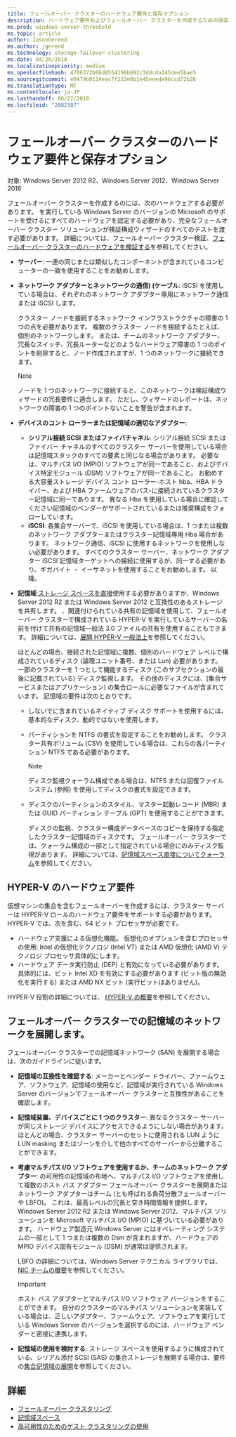 ```yaml
---
title: フェールオーバー クラスターのハードウェア要件と保存オプション
description: ハードウェア要件およびフェールオーバー クラスターを作成するための保存オプション。
ms.prod: windows-server-threshold
ms.topic: article
author: JasonGerend
ms.author: jgerend
ms.technology: storage-failover-clustering
ms.date: 04/26/2018
ms.localizationpriority: medium
ms.openlocfilehash: 4706372b06d0554196b692c3ddcda145dee5bae5
ms.sourcegitcommit: e0479b0114eac7f232e8b1e45eeede96ccd72b26
ms.translationtype: MT
ms.contentlocale: ja-JP
ms.lasthandoff: 06/22/2018
ms.locfileid: "2082387"
---
```

# <a name="failover-clustering-hardware-requirements-and-storage-options"></a>フェールオーバー クラスターのハードウェア要件と保存オプション

対象: Windows Server 2012 R2、Windows Server 2012、Windows Server 2016

フェールオーバー クラスターを作成するのには、次のハードウェアする必要があります。 を実行している Windows Server のバージョンの Microsoft のサポートを受けるにすべてのハードウェアを認定する必要があり、完全なフェールオーバー クラスター ソリューションが検証構成ウィザードのすべてのテストを渡す必要があります。 詳細については、フェールオーバー クラスター検証、[フェールオーバー クラスターのハードウェアを検証する](<https://docs.microsoft.com/previous-versions/windows/it-pro/windows-server-2012-r2-and-2012/jj134244(v%3dws.11)>)を参照してください。

- **サーバー**: 一連の同じまたは類似したコンポーネントが含まれているコンピューターの一致を使用することをお勧めします。
- **ネットワーク アダプターとネットワークの通信) (ケーブル**: iSCSI を使用している場合は、それぞれのネットワーク アダプター専用にネットワーク通信または iSCSI します。

    クラスター ノードを接続するネットワーク インフラストラクチャの障害の 1 つの点を必要があります。 複数のクラスター ノードを接続するたとえば、個別のネットワークします。 または、チームのネットワーク アダプター、冗長なスイッチ、冗長ルーターなどのようなハードウェア障害の 1 つのポイントを削除すると、ノード作成されますが、1 つのネットワークに接続できます。

    >[!NOTE]
    >ノードを 1 つのネットワークに接続すると、このネットワークは検証構成ウィザードの冗長要件に適合します。 ただし、ウィザードのレポートは、ネットワークの障害の 1 つのポイントないことを警告が含まれます。

- **デバイスのコント ローラーまたは記憶域の適切なアダプター**:

  - **シリアル接続 SCSI またはファイバチャネル**: シリアル接続 SCSI またはファイバー チャネルのすべてのクラスター サーバーを使用している場合は記憶域スタックのすべての要素と同じなる場合があります。 必要なは、マルチパス I/O (MPIO) ソフトウェアが同一であること、およびデバイス特定モジュール (DSM) ソフトウェアが同一であること。 お勧めする大容量ストレージ デバイス コント ローラー-ホスト hba、HBA ドライバー、および HBA ファームウェアのバス-に接続されているクラスター記憶域に同一であります。 異なる Hba を使用している場合に確認してください記憶域のベンダーがサポートされているまたは推奨構成をフォローしています。
  - **iSCSI**: 各集合サーバーで、iSCSI を使用している場合は、1 つまたは複数のネットワーク アダプターまたはクラスター記憶域専用 Hba 場合があります。 ネットワーク通信、iSCSI に使用するネットワークを使用しない必要があります。 すべてのクラスター サーバー、ネットワーク アダプター iSCSI 記憶域ターゲットへの接続に使用するが、同一する必要があり、ギガバイト ・ イーサネットを使用することをお勧めします。 以降。
- **記憶域**:[ストレージ スペースを直接](../storage/storage-spaces/storage-spaces-direct-overview.md)使用する必要がありますか、Windows Server 2012 R2 または Windows Server 2012 と互換性のあるストレージを共有します。 、関連付けられている共有の記憶域を使用して、フェールオーバー クラスターで構成されている HYPER-V を実行しているサーバーの名前を付けて共有の記憶域一般法 3.0 ファイルの共有を使用することもできます。 詳細については、[展開 HYPER-V 一般法上](<https://docs.microsoft.com/previous-versions/windows/it-pro/windows-server-2012-r2-and-2012/jj134187(v%3dws.11)>)を参照してください。

    ほとんどの場合、接続された記憶域に複数、個別のハードウェア レベルで構成されているディスク (論理ユニット番号、または Lun) 必要があります。 一部のクラスターを 1 つとして機能するディスク (このサブセクションの最後に記載されている) ディスク監視します。 その他のディスクには、[集合サービスまたはアプリケーション) の集合ロールに必要なファイルが含まれています。 記憶域の要件は次のとおりです。

  - しないでに含まれているネイティブ ディスク サポートを使用するには、基本的なディスク、動的ではないを使用します。
  - パーティションを NTFS の書式を設定することをお勧めします。 クラスター共有ボリューム (CSV) を使用している場合は、これらの各パーティション NTFS である必要があります。

    >[!NOTE]
    >ディスク監視クォーラム構成である場合は、NTFS または回復ファイル システム (参照) を使用してディスクの書式を設定できます。

  - ディスクのパーティションのスタイル、マスター起動レコード (MBR) または GUID パーティション テーブル (GPT) を使用することができます。

    ディスクの監視、クラスター構成データベースのコピーを保持する指定したクラスター記憶域のディスクです。 フェールオーバー クラスターでは、クォーラム構成の一部として指定されている場合にのみディスク監視があります。 詳細については、[記憶域スペース直接についてクォーラム](../storage/storage-spaces/understand-quorum.md)を参照してください。

## <a name="hardware-requirements-for-hyper-v"></a>HYPER-V のハードウェア要件

仮想マシンの集合を含むフェールオーバーを作成するには、クラスター サーバーは HYPER-V ロールのハードウェア要件をサポートする必要があります。 HYPER-V では、次を含む、64 ビット プロセッサが必要です。

- ハードウェア支援による仮想化機能。 仮想化のオプションを含むプロセッサの使用: Intel の仮想化テクノロジ (Intel VT) または AMD 仮想化 (AMD V) テクノロジ プロセッサ具体的にします。
- ハードウェア データ実行防止 (DEP) と有効になっている必要があります。 具体的には、ビット Intel XD を有効にする必要があります (ビット版の無効化を実行する) または AMD NX ビット (実行ビットはありません)。

HYPER-V 役割の詳細については、 [HYPER-V の概要](<https://docs.microsoft.com/previous-versions/windows/it-pro/windows-server-2012-r2-and-2012/hh831531(v%3dws.11)>)を参照してください。

## <a name="deploying-storage-area-networks-with-failover-clusters"></a>フェールオーバー クラスターでの記憶域のネットワークを展開します。

フェールオーバー クラスターでの記憶域ネットワーク (SAN) を展開する場合は、次のガイドラインに従います。

- **記憶域の互換性を確認する**: メーカーとベンダー ドライバー、ファームウェア、ソフトウェア、記憶域の使用など、記憶域が実行されている Windows Server のバージョンでフェールオーバー クラスターと互換性があることを確認します。
- **記憶域装置、デバイスごとに 1 つのクラスター**: 異なるクラスター サーバーが同じストレージ デバイスにアクセスできるようにしない場合があります。 ほとんどの場合、クラスター サーバーのセットに使用される LUN ように LUN masking またはゾーンを介して他のすべてのサーバーから分離することができます。
- **考慮マルチパス I/O ソフトウェアを使用するか、チームのネットワーク アダプター**: の可用性の記憶域の布地へ、マルチパス I/O ソフトウェアを使用して複数のホスト バス アダプター フェールオーバー クラスターを展開またはネットワーク アダプターはチーム (とも呼ばれる負荷分散フェールオーバーや LBFO)。 これは、最高レベルの冗長と空き時間情報を提供します。 Windows Server 2012 R2 または Windows Server 2012、マルチパス ソリューションを Microsoft マルチパス I/O (MPIO) に基づいている必要があります。 ハードウェア製造元 Windows Server にはオペレーティング システムの一部として 1 つまたは複数の Dsm が含まれますが、ハードウェアの MPIO デバイス固有モジュール (DSM) が通常は提供されます。

    LBFO の詳細については、Windows Server テクニカル ライブラリでは、 [NIC チームの概要](https://docs.microsoft.com/windows-server/networking/technologies/nic-teaming/nic-teaming)を参照してください。

    >[!IMPORTANT]
    >ホスト バス アダプターとマルチパス I/O ソフトウェア バージョンをすることができます。 自分のクラスターのマルチパス ソリューションを実装している場合は、正しいアダプター、ファームウェア、ソフトウェアを実行している Windows Server のバージョンを選択するのには、ハードウェア ベンダーと密接に連携します。

- **記憶域の使用を検討する**: ストレージ スペースを使用するように構成されている、シリアル添付 SCSI (SAS) の集合ストレージを展開する場合は、要件の[集合記憶域の展開](<https://docs.microsoft.com/previous-versions/windows/it-pro/windows-server-2012-r2-and-2012/jj822937(v%3dws.11)>)を参照してください。

## <a name="more-information"></a>詳細

- [フェールオーバー クラスタリング](failover-clustering.md)
- [記憶域スペース](<https://docs.microsoft.com/previous-versions/windows/it-pro/windows-server-2012-r2-and-2012/hh831739(v%3dws.11)>)
- [高可用性のためのゲスト クラスタリングの使用](<https://docs.microsoft.com/previous-versions/windows/it-pro/windows-server-2012-r2-and-2012/dn440540(v%3dws.11)>)